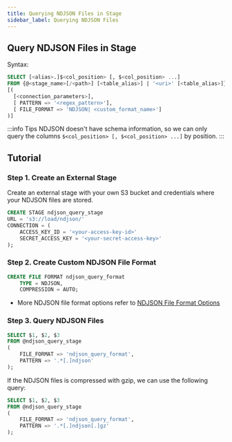 ```yaml
---
title: Querying NDJSON Files in Stage
sidebar_label: Querying NDJSON Files
---
```


## Query NDJSON Files in Stage

Syntax:
```sql
SELECT [<alias>.]$<col_position> [, $<col_position> ...] 
FROM {@<stage_name>[/<path>] [<table_alias>] | '<uri>' [<table_alias>]} 
[( 
  [<connection_parameters>],
  [ PATTERN => '<regex_pattern>'],
  [ FILE_FORMAT => 'NDJSON| <custom_format_name>']
)]
```


:::info Tips
NDJSON doesn't have schema information, so we can only query the columns `$<col_position> [, $<col_position> ...]` by position.
:::

## Tutorial

### Step 1. Create an External Stage

Create an external stage with your own S3 bucket and credentials where your NDJSON files are stored.
```sql
CREATE STAGE ndjson_query_stage 
URL = 's3://load/ndjson/' 
CONNECTION = (
    ACCESS_KEY_ID = '<your-access-key-id>' 
    SECRET_ACCESS_KEY = '<your-secret-access-key>'
);
```

### Step 2. Create Custom NDJSON File Format

```sql
CREATE FILE FORMAT ndjson_query_format 
    TYPE = NDJSON,
    COMPRESSION = AUTO;
```

- More NDJSON file format options refer to [NDJSON File Format Options](/sql/sql-reference/file-format-options#ndjson-options)

### Step 3. Query NDJSON Files

```sql
SELECT $1, $2, $3
FROM @ndjson_query_stage
(
    FILE_FORMAT => 'ndjson_query_format',
    PATTERN => '.*[.]ndjson'
);
```

If the NDJSON files is compressed with gzip, we can use the following query:

```sql
SELECT $1, $2, $3
FROM @ndjson_query_stage
(
    FILE_FORMAT => 'ndjson_query_format',
    PATTERN => '.*[.]ndjson[.]gz'
);
```